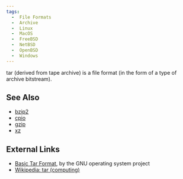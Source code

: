 ```yaml
---
tags:
  -  File Formats
  -  Archive
  -  Linux
  -  MacOS
  -  FreeBSD
  -  NetBSD
  -  OpenBSD
  -  Windows
---
```

tar (derived from tape archive) is a file format (in the form of a type
of archive bitstream).

## See Also

- [bzip2](bzip2.md)
- [cpio](cpio.md)
- [gzip](gzip.md)
- [xz](xz.md)

## External Links

- [Basic Tar Format](http://www.gnu.org/software/tar/manual/html_node/Standard.html),
  by the GNU operating system project
- [Wikipedia: tar (computing)](http://en.wikipedia.org/wiki/Tar_(computing))
